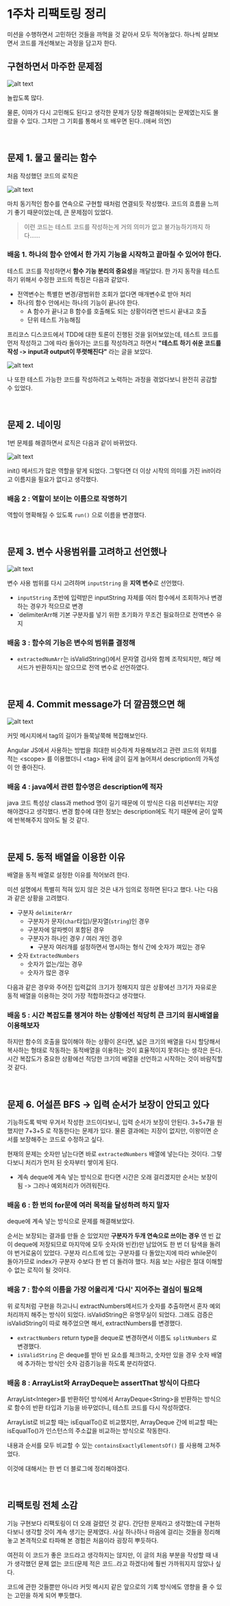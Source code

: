 # 1주차 리팩토링 정리

미션을 수행하면서 고민하던 것들을 까먹을 것 같아서 모두 적어놓았다. 하나씩 살펴보면서 코드를 개선해보는 과정을 담고자 한다.

## 구현하면서 마주한 문제점

![alt text](<../img/스크린샷 2024-10-18 오후 2.38.55.png>)

놀랍도록 많다.

물론, 이따가 다시 고민해도 된다고 생각한 문제가 당장 해결해야되는 문제였는지도 몰랐을 수 있다. 그치만 그 기회를 통해서 또 배우면 된다..(애써 의연)

<br>

## 문제 1. 물고 물리는 함수

처음 작성했던 코드의 로직은

![alt text](<../img/스크린샷 2024-10-18 오후 3.03.36.png>)

마치 동기적인 함수를 연속으로 구현할 때처럼 연결되듯 작성했다. 코드의 흐름을 느끼기 좋기 때문이었는데, 큰 문제점이 있었다.

> 이런 코드는 테스트 코드를 작성하는게 거의 의미가 없고 불가능하기까지 하다......

### 배움 1. 하나의 함수 안에서 한 가지 기능을 시작하고 끝마칠 수 있어야 한다.

테스트 코드를 작성하면서 **함수 기능 분리의 중요성**을 깨달았다. 한 가지 동작을 테스트하기 위해서 수정한 코드의 특징은 다음과 같았다.

- 전역변수는 특별한 변경/광범위한 조회가 없다면 매개변수로 받아 처리
- 하나의 함수 안에서는 하나의 기능이 끝나야 한다.
  - A 함수가 끝나고 B 함수를 호출해도 되는 상황이라면 반드시 끝내고 호출
  - 단위 테스트 가능해짐

프리코스 디스코드에서 TDD에 대한 토론이 진행된 것을 읽어보았는데, 테스트 코드를 먼저 작성하고 그에 따라 돌아가는 코드를 작성하려고 하면서 **"테스트 하기 쉬운 코드를 작성 -> input과 output이 뚜렷해진다"** 라는 글을 보았다.

![alt text](<../img/스크린샷 2024-10-18 오후 4.42.41.png>)

나 또한 테스트 가능한 코드를 작성하려고 노력하는 과정을 겪었다보니 완전히 공감할 수 있었다.

<br>

## 문제 2. 네이밍

1번 문제를 해결하면서 로직은 다음과 같이 바뀌었다.

![alt text](<../img/스크린샷 2024-10-18 오후 3.21.02.png>)

init() 메서드가 많은 역할을 맡게 되었다.
그렇다면 더 이상 시작의 의미를 가진 init이라고 이름지을 필요가 없다고 생각했다.

### 배움 2 : 역할이 보이는 이름으로 작명하기

역할이 명확해질 수 있도록 `run()` 으로 이름을 변경했다.

<br>

## 문제 3. 변수 사용범위를 고려하고 선언했나

![alt text](../img/IMG_1578.JPG)

변수 사용 범위를 다시 고려하며 `inputString` 을 **지역 변수**로 선언했다.

- `inputString` 초반에 입력받은 inputString 자체를 여러 함수에서 조회하거나 변경하는 경우가 적으므로 변경
- `delimiterArr해 기본 구분자를 넣기 위한 초기화가 무조건 필요하므로 전역변수 유지

### 배움 3 : 함수의 기능은 변수의 범위를 결정해

- `extractedNumArr`는 isValidString()에서 문자열 검사와 함께 조작되지만, 해당 메서드가 반환하지는 않으므로 전역 변수로 선언하였다.

<br>

## 문제 4. Commit message가 더 깔끔했으면 해

![alt text](<../img/스크린샷 2024-10-18 오후 4.51.25.png>)

커밋 메시지에서 tag의 길이가 들쭉날쭉해 복잡해보인다.

Angular JS에서 사용하는 방법을 최대한 비슷하게 차용해보려고 관련 코드의 위치를 적는 \<scope> 를 이용했더니 \<tag> 뒤에 글이 길게 늘어져서 description의 가독성이 안 좋아진다.

### 배움 4 : java에서 관련 함수명은 description에 적자

java 코드 특성상 class과 method 명이 길기 때문에 이 방식은 다음 미션부터는 지양해야겠다고 생각했다. 변경 함수에 대한 정보는 description에도 적기 때문에 굳이 앞쪽에 반복해주지 않아도 될 것 같다.

<br>

## 문제 5. 동적 배열을 이용한 이유

배열을 동적 배열로 설정한 이유를 적어보려 한다.

미션 설명에서 특별히 적혀 있지 않은 것은 내가 임의로 정하면 된다고 했다.
나는 다음과 같은 상황을 고려했다.

- 구분자 `delimiterArr`
  - 구분자가 문자(`char`타입)/문자열(`string`)인 경우
  - 구분자에 알파벳이 포함된 경우
  - 구분자가 하나인 경우 / 여러 개인 경우
    - 구분자 여러개를 설정하면서 명시하는 형식 간에 숫자가 껴있는 경우
- 숫자 `ExtractedNumbers`
  - 숫자가 없는/있는 경우
  - 숫자가 많은 경우

다음과 같은 경우와 주어진 입력값의 크기가 정해지지 않은 상황에선 크기가 자유로운 동적 배열을 이용하는 것이 가장 적합하겠다고 생각했다.

### 배움 5 : 시간 복잡도를 챙겨야 하는 상황에선 적당히 큰 크기의 원시배열을 이용해보자

하지만 함수의 호출을 많이해야 하는 상황이 온다면, 넓은 크기의 배열을 다시 할당해서 복사하는 형태로 작동하는 동적배열을 이용하는 것이 효율적이지 못하다는 생각은 든다. 시간 복잡도가 중요한 상황에선 적당한 크기의 배열을 선언하고 시작하는 것이 바람직할 것 같다.

<br>

## 문제 6. 어설픈 BFS -> 입력 순서가 보장이 안되고 있다

기능하도록 박박 우겨서 작성한 코드이다보니, 입력 순서가 보장이 안된다.
3+5+7을 원했지만 7+3+5 로 작동한다는 문제가 있다. 물론 결과에는 지장이 없지만, 이왕이면 순서를 보장해주는 코드로 수정하고 싶다.

현재의 문제는 숫자만 남는다면 바로 `extractedNumbers` 배열에 넣는다는 것이다. 그렇다보니 처리가 먼저 된 숫자부터 쌓이게 된다.

- 계속 deque에 계속 넣는 방식으로 한다면 시간은 오래 걸리겠지만 순서는 보장이 됨 -> 그러나 예외처리가 어려워진다.

### 배움 6 : 한 번의 for문에 여러 목적을 달성하려 하지 말자

deque에 계속 넣는 방식으로 문제를 해결해보았다.

순서는 보장되는 결과를 만들 순 있었지만 **구분자가 두개 연속으로 쓰이는 경우** 엔 빈 값이 deque에 저장되므로 마지막에 모두 숫자(와 빈칸)만 남았어도 한 번 더 탐색을 돌려야 번거로움이 있었다. 구분자 리스트에 있는 구분자를 다 돌았는지에 따라 while문이 돌아가므로 index가 구분자 수보다 한 번 더 돌려야 했다. 처음 보는 사람은 절대 이해할 수 없는 로직이 될 것이다.

### 배움 7 : 함수의 이름을 가장 어울리게 '다시' 지어주는 결심이 필요해

위 로직처럼 구현을 하고나니 extractNumbers메서드가 숫자를 추출하면서 혼자 예외처리까지 해주는 방식이 되었다. isValidString은 유명무실이 되었다. 그래도 검증은 isValidString이 따로 해주었으면 해서, extractNumbers를 변경했다.

- `extractNumbers` return type을 deque로 변경하면서 이름도 `splitNumbers` 로 변경했다.
- `isValidString` 은 deque를 받아 빈 요소를 체크하고, 숫자만 있을 경우 숫자 배열에 추가하는 방식인 숫자 검증기능을 하도록 분리하였다.

### 배움 8 : ArrayList와 ArrayDeque는 assertThat 방식이 다르다

ArrayList\<Integer>를 반환하던 방식에서 ArrayDeque\<String>을 반환하는 방식으로 함수의 반환 타입과 기능을 바꾸었더니, 테스트 코드를 다시 작성하였다.

ArrayList로 비교할 때는 isEqualTo()로 비교했지만, ArrayDeque 간에 비교할 때는 isEqualTo()가 인스턴스의 주소값을 비교하는 방식으로 작동한다.

내용과 순서를 모두 비교할 수 있는 `containsExactlyElementsOf()` 를 사용해 고쳐주었다.

이것에 대해서는 한 번 더 블로그에 정리해야겠다.

<br>

## 리팩토링 전체 소감

기능 구현보다 리팩토링이 더 오래 걸렸던 것 같다. 간단한 문제라고 생각했는데 구현하다보니 생각할 것이 계속 생기는 문제였다. 사실 하나하나 마음에 걸리는 것들을 정리해놓고 본격적으로 타파해 본 경험은 처음이라 굉장히 뿌듯하다.

여전히 이 코드가 좋은 코드라고 생각하지는 않지만, 이 글의 처음 부분을 작성할 때 내가 생각했던 문제 없는 코드(문제 적은 코드..라고 하겠다)에 훨씬 가까워지지 않았나 싶다.

코드에 관한 것들뿐만 아니라 커밋 메시지 같은 앞으로의 기록 방식에도 영향을 줄 수 있는 고민을 하게 되어 뿌듯했다.
